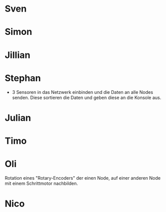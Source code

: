 # Sven

# Simon

# Jillian

# Stephan
- 3 Sensoren in das Netzwerk einbinden und die Daten an alle Nodes senden. Diese sortieren die Daten und geben diese an die Konsole aus.

# Julian

# Timo

# Oli
Rotation eines "Rotary-Encoders" der einen Node, auf einer anderen Node mit einem Schrittmotor nachbilden.

# Nico

